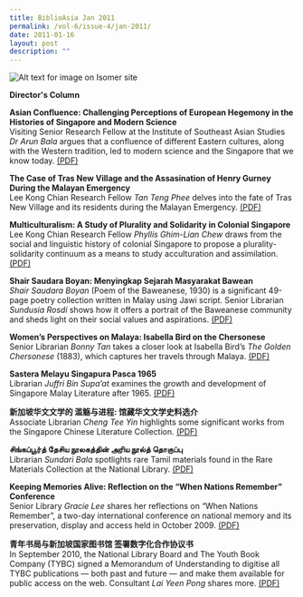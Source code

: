 ```yaml
---
title: BiblioAsia Jan 2011
permalink: /vol-6/issue-4/jan-2011/
date: 2011-01-16
layout: post
description: ""
---
```

![Alt text for image on Isomer site](/images/covers/ba6-4.jpg)

<a style="text-decoration: none; font-weight: bold;" href="/vol-6/issue-4/jan-2011/director-column/">Director's Column</a>			 

<a style="text-decoration: none; font-weight: bold;" href="/vol-6/issue-4/jan-2011/asian-confluence-history-science/">Asian Confluence: Challenging Perceptions of European Hegemony in the Histories of Singapore and Modern Science</a> <br>
Visiting Senior Research Fellow at the Institute of Southeast Asian Studies *Dr Arun Bala* argues that a confluence of different Eastern cultures, along with the Western tradition, led to modern science and the Singapore that we know today. [(PDF)](/files/pdf/vol-6/issue-4/v6-issue4_AsianConfluence.pdf)

<a style="text-decoration: none; font-weight: bold;" href="/vol-6/issue-4/jan-2011/henry-gurney-assasination-malayan-emergency/">The Case of Tras New Village and the Assasination of Henry Gurney During the Malayan Emergency</a> <br>
Lee Kong Chian Research Fellow *Tan Teng Phee* delves into the fate of Tras New Village and its residents during the Malayan Emergency. [(PDF)](/files/pdf/vol-6/issue-4/v6-issue4_HenryGurney.pdf)

<a style="text-decoration: none; font-weight: bold;" href="/vol-6/issue-4/jan-2011/singapore-multiculturalism-plurality-solidarity/">Multiculturalism: A Study of Plurality and Solidarity in Colonial Singapore</a> <br>
Lee Kong Chian Research Fellow *Phyllis Ghim-Lian Chew* draws from the social and linguistic history of colonial Singapore to propose a plurality-solidarity continuum as a means to study acculturation and assimilation.
[(PDF)](/files/pdf/vol-6/issue-4/v6-issue4_PluralitySolidarity.pdf)

<a style="text-decoration: none; font-weight: bold;" href="/vol-6/issue-4/jan-2011/shair-saudara-boyan-bawean/">Shair Saudara Boyan: Menyingkap Sejarah Masyarakat Bawean</a> <br>
*Shair Saudara Boyan* (Poem of the Baweanese, 1930) is a significant 49-page poetry collection written in Malay using Jawi script. Senior Librarian *Sundusia Rosdi* shows how it offers a portrait
of the Baweanese community and sheds light on their social values and aspirations.
[(PDF)](/files/pdf/vol-6/issue-4/v6-issue4_ShairSaudaraBoyan.pdf)

<a style="text-decoration: none; font-weight: bold;" href="/vol-6/issue-4/jan-2011/isabella-bird-chersonese-women/">Women’s Perspectives on Malaya: Isabella Bird on the Chersonese</a> <br>
Senior Librarian *Bonny Tan* takes a closer look at Isabella Bird’s *The Golden Chersonese* (1883), which captures her travels through Malaya. [(PDF)](/files/pdf/vol-6/issue-4/v6-issue4_WomenPerspective.pdf)

<a style="text-decoration: none; font-weight: bold;" href="/vol-6/issue-4/jan-2011/singapura-sastera-melayu-pasca/">Sastera Melayu Singapura Pasca 1965</a> <br>
Librarian *Juffri Bin Supa’at* examines the growth and development of Singapore Malay Literature after 1965. [(PDF)](/files/pdf/vol-6/issue-4/v6-issue4_SasteraMelayu.pdf)

<a style="text-decoration: none; font-weight: bold;" href="/vol-6/issue-4/jan-2011/chinese-literature-historical-material/">新加坡华文文学的 滥觞与进程: 馆藏华文文学史料选介
</a> <br>
Associate Librarian *Cheng Tee Yin* highlights some significant works from the Singapore Chinese Literature Collection. [(PDF)](/files/pdf/vol-6/issue-4/v6-issue4_ChineseLiterature.pdf)

**சிங்கப்பூர்த் தேசிய நூலகத்தின் அரிய நூல்த் தொகுப்பு** <br>
Librarian *Sundari Bala* spotlights rare Tamil materials found in the Rare Materials Collection at the National Library. [(PDF)](/files/pdf/vol-6/issue-4/v6-issue4_TamilRareMaterials.pdf)

<a style="text-decoration: none; font-weight: bold;" href="/vol-6/issue-4/jan-2011/memories-alive-reflection/">Keeping Memories Alive: Reflection on the “When Nations Remember” Conference</a> <br>
Senior Library *Gracie Lee* shares her reflections on “When Nations Remember”, a two-day international conference on national memory and its preservation, display and access held in October 2009. [(PDF)](/files/pdf/vol-6/issue-4/v6-issue4_MemoriesAlive.pdf)

<a style="text-decoration: none; font-weight: bold;" href="/vol-6/issue-4/jan-2011/youth-book-memorandum-understanding/">青年书局与新加坡国家图书馆 签署数字化合作协议书</a> <br>
	In September 2010, the National Library Board and The Youth Book Company (TYBC) signed a Memorandum of Understanding to digitise all TYBC publications — both past and future — and make them available for public access on the web. Consultant *Lai Yeen Pong* shares more. [(PDF)](/files/pdf/vol-6/issue-4/v6-issue4_YouthBookCompany.pdf)